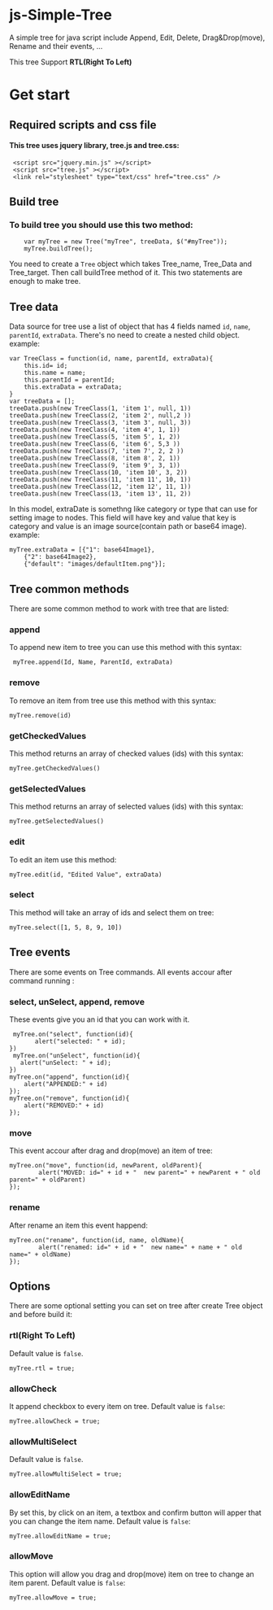 # js-Simple-Tree
A simple tree for java script include Append, Edit, Delete, Drag&amp;Drop(move), Rename and their events, ...

This tree Support **RTL(Right To Left)**

# Get start

## Required scripts and css file
####    This tree uses jquery library, tree.js and tree.css: 
     <script src="jquery.min.js" ></script>
     <script src="tree.js" ></script>
     <link rel="stylesheet" type="text/css" href="tree.css" />

## Build tree
### To build tree you should use this two method:
        var myTree = new Tree("myTree", treeData, $("#myTree"));
        myTree.buildTree();
You need to create a `Tree` object which takes Tree_name, Tree_Data and Tree_target. Then call buildTree method of it. This two statements are enough to make tree. 

## Tree data
Data source for tree use a list of object that has 4 fields named `id`, `name`, `parentId`, `extraData`. There's no need to create a nested child object.
example: 

    var TreeClass = function(id, name, parentId, extraData){
        this.id= id;
        this.name = name;
        this.parentId = parentId;
        this.extraData = extraData;
    }
    var treeData = [];
    treeData.push(new TreeClass(1, 'item 1', null, 1))
    treeData.push(new TreeClass(2, 'item 2', null,2 ))
    treeData.push(new TreeClass(3, 'item 3', null, 3))
    treeData.push(new TreeClass(4, 'item 4', 1, 1))
    treeData.push(new TreeClass(5, 'item 5', 1, 2))
    treeData.push(new TreeClass(6, 'item 6', 5,3 ))
    treeData.push(new TreeClass(7, 'item 7', 2, 2 ))
    treeData.push(new TreeClass(8, 'item 8', 2, 1))
    treeData.push(new TreeClass(9, 'item 9', 3, 1))
    treeData.push(new TreeClass(10, 'item 10', 3, 2))
    treeData.push(new TreeClass(11, 'item 11', 10, 1))
    treeData.push(new TreeClass(12, 'item 12', 11, 1))
    treeData.push(new TreeClass(13, 'item 13', 11, 2))
    
In this model, extraDate is somethng like category or type that can use for setting image to nodes. This field will have key and value that key is category and value is an image source(contain path or base64 image). example: 

    myTree.extraData = [{"1": base64Image1},
        {"2": base64Image2},
        {"default": "images/defaultItem.png"}];

## Tree common methods
There are some common method to work with tree that are listed:
### append
To append new item to tree you can use this method with this syntax:

     myTree.append(Id, Name, ParentId, extraData)
     
### remove
To remove an item from tree use this method with this syntax:

    myTree.remove(id)

### getCheckedValues
This method returns an array of checked values (ids) with this syntax:

    myTree.getCheckedValues()
    
### getSelectedValues
This method returns an array of selected values (ids) with this syntax:

    myTree.getSelectedValues()
    
### edit
To edit an item use this method:

    myTree.edit(id, "Edited Value", extraData)

### select
This method will take an array of ids and select them on tree:

    myTree.select([1, 5, 8, 9, 10])
    
## Tree events
There are some events on Tree commands. All events accour after command running :
### select, unSelect, append, remove
These events give you an id that you can work with it.
    
     myTree.on("select", function(id){
           alert("selected: " + id); 
    })
     myTree.on("unSelect", function(id){
       alert("unSelect: " + id); 
    })
    myTree.on("append", function(id){
        alert("APPENDED:" + id)
    });
    myTree.on("remove", function(id){
        alert("REMOVED:" + id)
    });
    
### move
This event accour after drag and drop(move) an item of tree:

    myTree.on("move", function(id, newParent, oldParent){
            alert("MOVED: id=" + id + "  new parent=" + newParent + " old parent=" + oldParent)
    });
        
### rename
After rename an item this event happend:

    myTree.on("rename", function(id, name, oldName){
            alert("renamed: id=" + id + "  new name=" + name + " old name=" + oldName)
    });
    
## Options
There are some optional setting you can set on tree after create Tree object and before build it:
### rtl(Right To Left)
Default value is `false`.

    myTree.rtl = true;
### allowCheck
It append checkbox to every item on tree. Default value is `false`:

    myTree.allowCheck = true;
### allowMultiSelect
Default value is `false`.

    myTree.allowMultiSelect = true;
### allowEditName
By set this, by click on an item, a textbox and confirm button will apper that you can change the item name. Default value is `false`:

    myTree.allowEditName = true;
### allowMove
This option will allow you drag and drop(move) item on tree to change an item parent. Default value is `false`:

    myTree.allowMove = true;
